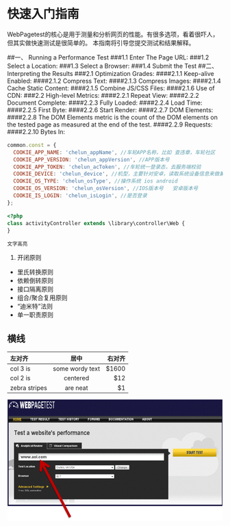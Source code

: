 # 快速入门指南
WebPagetest的核心是用于测量和分析网页的性能。有很多选项，看着很吓人，但其实做快速测试是很简单的。
本指南将引导您提交测试和结果解释。

##一、 Running a Performance Test
###1.1 Enter The Page URL:
###1.2 Select a Location:
###1.3 Select a Browser:
###1.4 Submit the Test
##二、 Interpreting the Results
###2.1 Optimization Grades:
####2.1.1 Keep-alive Enabled:
####2.1.2 Compress Text:
####2.1.3 Compress Images:
####2.1.4 Cache Static Content:
####2.1.5 Combine JS/CSS Files:
####2.1.6 Use of CDN:
###2.2 High-level Metrics:
####2.2.1 Repeat View:
####2.2.2 Document Complete:
####2.2.3 Fully Loaded:
####2.2.4 Load Time:
####2.2.5 First Byte:
####2.2.6 Start Render:
####2.2.7 DOM Elements:
####2.2.8 The DOM Elements metric is the count of the DOM elements on the tested page as measured at the end of the test.
####2.2.9 Requests:
####2.2.10 Bytes In:

```javascript
common.const = {
  COOKIE_APP_NAME: 'chelun_appName', //车轮APP名称，比如 查违章，车轮社区
  COOKIE_APP_VERSION: 'chelun_appVersion', //APP版本号
  COOKIE_APP_TOKEN: 'chelun_acToken', //车轮统一登录态，去服务端校验
  COOKIE_DEVICE: 'chelun_device', //机型，主要针对安卓，读取系统设备信息来做兼容性判断和数据统计
  COOKIE_OS_TYPE: 'chelun_osType', //操作系统 ios android
  COOKIE_OS_VERSION: 'chelun_osVersion', //IOS版本号   安卓版本号
  COOKIE_IS_LOGIN: 'chelun_isLogin', //是否登录
};
```

```php
<?php
class activityController extends \library\controller\Web {
}
```

`文字高亮`

1. 开闭原则
* 里氏转换原则
* 依赖倒转原则
* 接口隔离原则
* 组合/聚合复用原则
* “迪米特”法则
* 单一职责原则

横线
---

| 左对齐 | 居中  | 右对齐 |
| :------------ |:---------------:| -----:|
| col 3 is      | some wordy text | $1600 |
| col 2 is      | centered        |   $12 |
| zebra stripes | are neat        |    $1 |

![](/assets/img/using/guide/url.png)